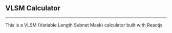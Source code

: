 <h2>VLSM Calculator</h2>
<hr>
<p>This is a VLSM (Variable Length Subnet Mask) calculator built with Reactjs</p>
